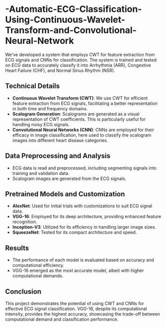 # -Automatic-ECG-Classification-Using-Continuous-Wavelet-Transform-and-Convolutional-Neural-Network

We've developed a system that employs CWT for feature extraction from ECG signals and CNNs for classification. The system is trained and tested on ECG data to accurately classify it into Arrhythmia (ARR), Congestive Heart Failure (CHF), and Normal Sinus Rhythm (NSR).


## Technical Details

- **Continuous Wavelet Transform (CWT)**: We use CWT for efficient feature extraction from ECG signals, facilitating a better representation in both time and frequency domains.
- **Scalogram Generation**: Scalograms are generated as a visual representation of CWT coefficients. This is particularly useful for handling noisy ECG signals.
- **Convolutional Neural Networks (CNN)**: CNNs are employed for their efficacy in image classification, here used to classify the scalogram images into different heart disease categories.

## Data Preprocessing and Analysis

- ECG data is read and preprocessed, including segmenting signals into training and validation data.
- Scalogram images are generated from the ECG signals.

## Pretrained Models and Customization

- **AlexNet**: Used for initial trials with customizations to suit ECG signal data.
- **VGG-16**: Employed for its deep architecture, providing enhanced feature recognition.
- **Inception-V3**: Utilized for its efficiency in handling larger image sizes.
- **SqueezeNet**: Tested for its compact architecture and speed.

## Results

- The performance of each model is evaluated based on accuracy and computational efficiency.
- VGG-16 emerged as the most accurate model, albeit with higher computational demands.

## Conclusion

This project demonstrates the potential of using CWT and CNNs for effective ECG signal classification. VGG-16, despite its computational intensity, provides the highest accuracy, showcasing the trade-off between computational demand and classification performance.
